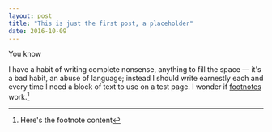 ```yaml
---
layout: post
title: "This is just the first post, a placeholder"
date: 2016-10-09
---
```


You know

I have a habit of writing complete nonsense, anything to fill the space — it's a bad habit, an abuse of language; instead I should write earnestly each and every time I need a block of text to use on a test page. I wonder if [footnotes](http://google.com) work.[^1]

[^1]: Here's the footnote content
